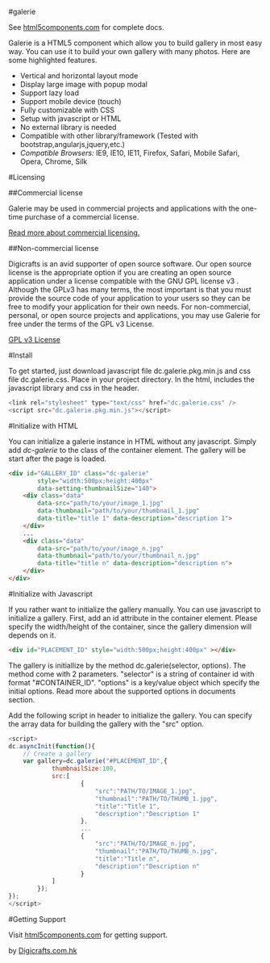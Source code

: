 #galerie

See [html5components.com](http://www.html5components.com/products/galerie) for complete docs.

Galerie is a HTML5 component which allow you to build gallery in most easy way. You can use it to build your own gallery with many photos. Here are some highlighted features.

* Vertical and horizontal layout mode
* Display large image with popup modal
* Support lazy load
* Support mobile device (touch)
* Fully customizable with CSS
* Setup with javascript or HTML
* No external library is needed
* Compatible with other library/framework (Tested with bootstrap,angularjs,jquery,etc.)
* *Compatible Browsers:* IE9, IE10, IE11, Firefox, Safari, Mobile Safari, Opera, Chrome, Silk

#Licensing

##Commercial license

Galerie may be used in commercial projects and applications with the one-time purchase of a commercial license.

[Read more about commercial licensing.](http://www.html5components.com/license)

##Non-commercial license

Digicrafts is an avid supporter of open source software. Our open source license is the appropriate option if you are creating an open source application under a license compatible with the GNU GPL license v3 . Although the GPLv3 has many terms, the most important is that you must provide the source code of your application to your users so they can be free to modify your application for their own needs. For non-commercial, personal, or open source projects and applications, you may use Galerie for free under the terms of the GPL v3 License.

[GPL v3 License](http://choosealicense.com/licenses/gpl-v3/)

#Install

To get started, just download javascript file dc.galerie.pkg.min.js and css file dc.galerie.css. Place in your project directory. In the html, includes the javascript library and css in the header.

```js
<link rel="stylesheet" type="text/css" href="dc.galerie.css" />
<script src="dc.galerie.pkg.min.js"></script>
```

#Initialize with HTML

You can initialize a galerie instance in HTML without any javascript. Simply add *dc-galerie* to the class of the container element. The gallery will be start after the page is loaded.

```html
<div id="GALLERY_ID" class="dc-galerie"
        style="width:500px;height:400px"
        data-setting-thumbnailSize="140">
    <div class="data"
        data-src="path/to/your/image_1.jpg"
        data-thumbnail="path/to/your/thumbnail_1.jpg"
        data-title="title 1" data-description="description 1">
    </div>
    ...
    <div class="data"
        data-src="path/to/your/image_n.jpg"
        data-thumbnail="path/to/your/thumbnail_n.jpg"
        data-title="title n" data-description="description n">
    </div>
</div>
```

#Initialize with Javascript

If you rather want to initialize the gallery manually. You can use javascript to initialize a gallery. First, add an id attribute in the container element. Please specify the width/height of the container, since the gallery dimension will depends on it.

```html
<div id="PLACEMENT_ID" style="width:500px;height:400px" ></div>
```

The gallery is initiallize by the method dc.galerie(selector, options). The method come with 2 parameters. "selector" is a string of container id with format "#CONTAINER_ID". "options" is a key/value object which specify the initial options. Read more about the supported options in documents section. 

Add the following script in header to initialize the gallery. You can specify the array data for building the gallery with the "src" option.

```js
<script>
dc.asyncInit(function(){
    // Create a gallery
    var gallery=dc.galerie("#PLACEMENT_ID",{
            thumbnailSize:100,
            src:[
                    {
                        "src":"PATH/TO/IMAGE_1.jpg",
                        "thumbnail":"PATH/TO/THUMB_1.jpg",
                        "title":"Title 1",
                        "description":"Description 1"
                    },
                    ...
                    {
                        "src":"PATH/TO/IMAGE_n.jpg",
                        "thumbnail":"PATH/TO/THUMB_n.jpg",
                        "title":"Title n",
                        "description":"Description n"
                    }
            ]
        });
});
</script>
```

#Getting Support

Visit [html5components.com](http://www.html5components.com/products/galerie) for getting support.


by [Digicrafts.com.hk](http://www.digicrafts.com.hk/components)
